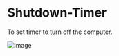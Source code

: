 # Shutdown-Timer
To set timer to turn off the computer.

![image](https://user-images.githubusercontent.com/49812701/83975003-d831cc80-a90e-11ea-9013-d2d0611870e5.png)
